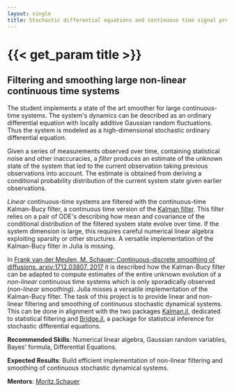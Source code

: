 ```yaml
---
layout: single
title: Stochastic differential equations and continuous time signal processing – Summer of Code
---
```


# {{< get_param title >}}

## Filtering and smoothing large non-linear continuous time systems

The student implements a state of the art smoother for
large continuous-time systems. The system's dynamics can be described as
an ordinary differential equation with locally additive Gaussian random fluctuations.
Thus the system is modeled as a high-dimensional stochastic ordinary differential equation.

Given a series of measurements observed over time, containing statistical noise
and other inaccuracies, a *filter* produces an estimate of the unknown state of the system that led to
the current observation taking previous observations into account. The estimate is obtained from deriving a conditional probability distribution of the current system state given earlier observations.

*Linear* continuous-time systems are filtered with the continuous-time Kalman-Bucy filter,
a continuous time version of the [Kalman filter](https://en.wikipedia.org/wiki/Kalman_filter). This filter relies on a pair of ODE's describing how mean and covariance of the conditional distribution of the filtered system state evolve over time.
If the system dimension is large, this requires careful numerical linear algebra exploiting sparsity or other structures. A versatile implementation of the Kalman-Bucy filter in Julia is missing.

In [Frank van der Meulen, M. Schauer: Continuous-discrete smoothing of diffusions. arxiv:1712.03807, 2017](https://arxiv.org/abs/1712.03807) it is described how the Kalman-Bucy filter can be adapted to compute estimates of the entire unknown evolution of a *non-linear* continuous time systems which is only sporadically observed (*non-linear smoothing*). Julia misses a versatile implementation of the Kalman-Bucy filter. The task of this project is to provide linear and non-linear filtering and smoothing of continuous stochastic dynamical systems. This can be done in alignment with the two packages [Kalman.jl](https://github.com/mschauer/Kalman.jl), dedicated to statistical filtering and [Bridge.jl](https://github.com/mschauer/Bridge.jl), a package
for statistical inference for stochastic differential equations.

**Recommended Skills**: Numerical linear algebra, Gaussian random variables, Bayes' formula, Differential Equations.

**Expected Results**: Build efficient implementation of non-linear filtering and smoothing of continuous stochastic dynamical systems.

**Mentors**: [Moritz Schauer](https://github.com/mschauer)
